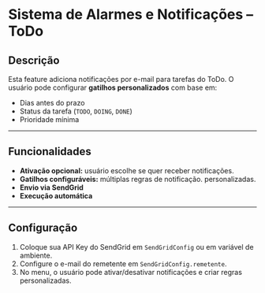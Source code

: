 # Sistema de Alarmes e Notificações – ToDo

## Descrição
Esta feature adiciona notificações por e-mail para tarefas do ToDo.
O usuário pode configurar **gatilhos personalizados** com base em:

- Dias antes do prazo
- Status da tarefa (`TODO`, `DOING`, `DONE`)
- Prioridade mínima

---

## Funcionalidades

- **Ativação opcional:** usuário escolhe se quer receber notificações.
- **Gatilhos configuráveis:** múltiplas regras de notificação. personalizadas.
- **Envio via SendGrid**
- **Execução automática**

---

## Configuração

1. Coloque sua API Key do SendGrid em `SendGridConfig` ou em variável de ambiente.  
2. Configure o e-mail do remetente em `SendGridConfig.remetente`.  
3. No menu, o usuário pode ativar/desativar notificações e criar regras personalizadas.


